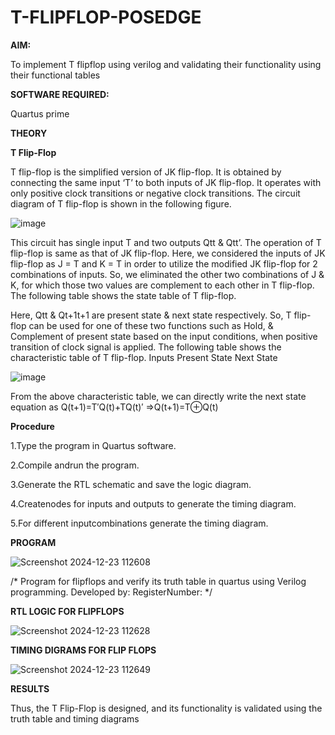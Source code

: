 # T-FLIPFLOP-POSEDGE

**AIM:**

To implement  T flipflop using verilog and validating their functionality using their functional tables

**SOFTWARE REQUIRED:**

Quartus prime

**THEORY**

**T Flip-Flop**

T flip-flop is the simplified version of JK flip-flop. It is obtained by connecting the same input ‘T’ to both inputs of JK flip-flop. It operates with only positive clock transitions or negative clock transitions. The circuit diagram of T flip-flop is shown in the following figure.

![image](https://github.com/naavaneetha/T-FLIPFLOP-POSEDGE/assets/154305477/458a68fe-2d08-4a9d-ac4f-7ae0480ce0bd)

 
This circuit has single input T and two outputs Qtt & Qtt’. The operation of T flip-flop is same as that of JK flip-flop. Here, we considered the inputs of JK flip-flop as J = T and K = T in order to utilize the modified JK flip-flop for 2 combinations of inputs. So, we eliminated the other two combinations of J & K, for which those two values are complement to each other in T flip-flop. The following table shows the state table of T flip-flop.

Here, Qtt & Qt+1t+1 are present state & next state respectively. So, T flip-flop can be used for one of these two functions such as Hold, & Complement of present state based on the input conditions, when positive transition of clock signal is applied. The following table shows the characteristic table of T flip-flop. Inputs Present State Next State

![image](https://github.com/naavaneetha/T-FLIPFLOP-POSEDGE/assets/154305477/cdd7fb32-539f-4b66-bb8d-f305a153c886)

 
From the above characteristic table, we can directly write the next state equation as Q(t+1)=T′Q(t)+TQ(t)′ ⇒Q(t+1)=T⊕Q(t)

**Procedure**

1.Type the program in Quartus software.

2.Compile andrun the program.

3.Generate the RTL schematic and save the logic diagram.

4.Createnodes for inputs and outputs to generate the timing diagram.

5.For different inputcombinations generate the timing diagram.

**PROGRAM**

![Screenshot 2024-12-23 112608](https://github.com/user-attachments/assets/46f98d9b-bd9e-4497-9c86-17c1d18452e4)


/* Program for flipflops and verify its truth table in quartus using Verilog programming. Developed by: RegisterNumber:
*/

**RTL LOGIC FOR FLIPFLOPS**

![Screenshot 2024-12-23 112628](https://github.com/user-attachments/assets/203c4678-64dc-433f-adf8-950f6c49ca58)


**TIMING DIGRAMS FOR FLIP FLOPS**

![Screenshot 2024-12-23 112649](https://github.com/user-attachments/assets/1342120d-394f-4a0f-bd77-591165ae14a4)


**RESULTS**

Thus, the T Flip-Flop is designed, and its functionality is validated using the
truth table and timing diagrams
